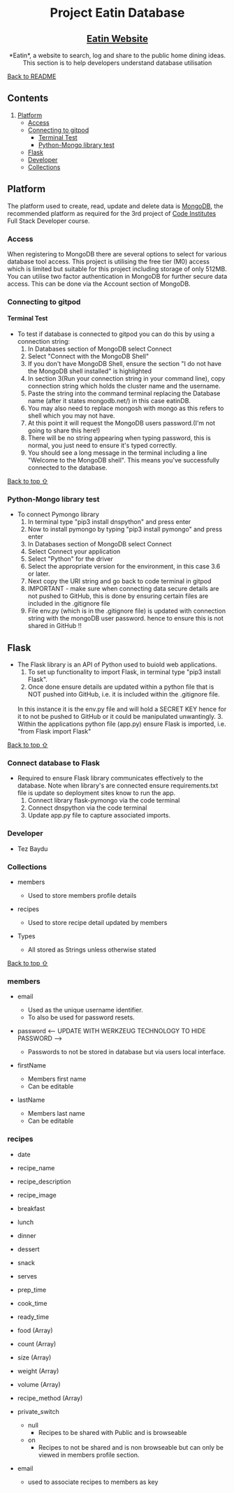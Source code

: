 <h1 align="center" id = "database-introduction">
     Project Eatin Database
</h1>

<h2 align="center">
    <a href=""target="_blank">Eatin Website</a>
</h2>

<div align="center">
*Eatin*, a website to search, log and share to the public home dining ideas. <br>
This section is to help developers understand database utilisation
</div>

[Back to README](README.md)

## Contents
1. [Platform](#Platform)
    - [Access](#Access)
    - [Connecting to gitpod](#Connecting-to-gitpod)
        * [Terminal Test](#Terminal-Test)
        * [Python-Mongo library test](Python-Mongo-library-test)
    - [Flask](#Flask)
    - [Developer](#Developer)
    - [Collections](#collections)


## Platform
The platform used to create, read, update and delete data is [MongoDB](https://www.mongodb.com), the recommended platform as required for the 3rd project of [Code Institutes](https://www.mongodb.com) Full Stack Developer course.

### Access
When registering to MongoDB there are several options to select for various database tool access. This project is utilising the free tier (M0) access which is limited but suitable for this project including storage of only 512MB.
<br>
You can utilise two factor authentication in MongoDB for further secure data access. This can be done via the Account section of MongoDB.

### Connecting to gitpod

#### Terminal Test
- To test if database is connected to gitpod you can do this by using a connection string:
    1. In Databases section of MongoDB select Connect
    2. Select "Connect with the MongoDB Shell"
    3. If you don't have MongoDB Shell, ensure the section "I do not have the MongoDB shell installed" is highlighted
    4. In section 3(Run your connection string in your command line), copy  connection string which holds the cluster name and the username.
    5. Paste the string into the command terminal replacing the Database name (after it states mongodb.net/) in this case eatinDB.
    6. You may also need to replace mongosh with mongo as this refers to shell which you may not have.
    7. At this point it will request the MongoDB users password.(I'm not going to share this here!)
    8. There will be no string appearing when typing password, this is normal, you just need to ensure it's typed correctly.
    9. You should see a long message in the terminal including a line "Welcome to the MongoDB shell". This means you've successfully connected to the database.

[Back to top ⇧](#database-introduction)

### Python-Mongo library test
- To connect Pymongo library
    1. In terminal type "pip3 install dnspython" and press enter
    2. Now to install pymongo by typing "pip3 install pymongo" and press enter
    3. In Databases section of MongoDB select Connect
    4. Select Connect your application
    5. Select "Python" for the driver
    6. Select the appropriate version for the environment, in this case 3.6 or later.
    7. Next copy the URI string and go back to code terminal in gitpod
    8. IMPORTANT - make sure when connecting data secure details are not pushed to GitHub, this is done by ensuring certain files are included in the .gitignore file
    9. File env.py (which is in the .gitignore file) is updated with connection string with the mongoDB user password. hence to ensure this is not shared in GitHub !!

## Flask
- The Flask library is an API of Python used to buiold web applications. 
    1. To set up functionality to import Flask, in terminal type "pip3 install Flask".
    2. Once done ensure details are updated within a python file that is NOT pushed into GitHub, i.e. it is included within the .gitignore file.
    <br>
    In this instance it is the env.py file and will hold a SECRET KEY hence for it to not be pushed to GitHub or it could be manipulated unwantingly.
    3. Within the applications python file (app.py) ensure Flask is imported, i.e. "from Flask import Flask"

[Back to top ⇧](#database-introduction)

### Connect database to Flask
- Required to ensure Flask library communicates effectively to the database. Note when library's are connected ensure requirements.txt file is update so deployment sites know to run the app.
    1. Connect library flask-pymongo via the code terminal
    2. Connect dnspython via the code terminal
    3. Update app.py file to capture associated imports.

### Developer
- Tez Baydu

### Collections
- members
    * Used to store members profile details

- recipes
    * Used to store recipe detail updated by members

- Types
    * All stored as Strings unless otherwise stated

[Back to top ⇧](#database-introduction)

### members
- email
    * Used as the unique username identifier.
    * To also be used for password resets.

- password <-- UPDATE WITH WERKZEUG TECHNOLOGY TO HIDE PASSWORD -->
    * Passwords to not be stored in database but via users local interface.

- firstName
    * Members first name
    * Can be editable

- lastName
    * Members last name
    * Can be editable

### recipes
- date
- recipe_name
- recipe_description
- recipe_image
- breakfast
- lunch
- dinner
- dessert
- snack
- serves
- prep_time
- cook_time
- ready_time
- food (Array)
- count (Array)
- size (Array)
- weight (Array)
- volume (Array)
- recipe_method (Array)
- private_switch
    * null
        * Recipes to be shared with Public and is browseable
    * on
        * Recipes to not be shared and is non browseable but can only be viewed in members profile section.

- email
    * used to associate recipes to members as key



